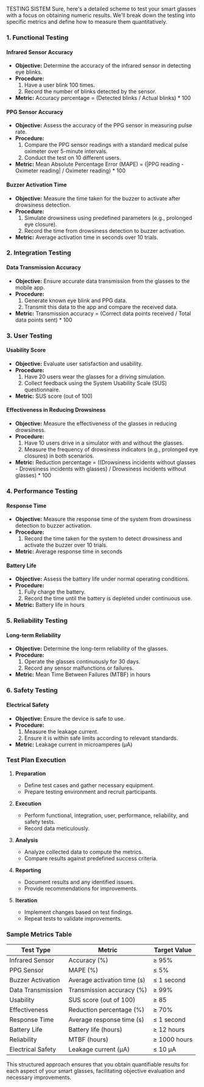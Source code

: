 TESTING SISTEM
Sure, here's a detailed scheme to test your smart glasses with a focus on obtaining numeric results. We'll break down the testing into specific metrics and define how to measure them quantitatively.

### 1. **Functional Testing**

#### Infrared Sensor Accuracy
- **Objective:** Determine the accuracy of the infrared sensor in detecting eye blinks.
- **Procedure:** 
  1. Have a user blink 100 times.
  2. Record the number of blinks detected by the sensor.
- **Metric:** Accuracy percentage = (Detected blinks / Actual blinks) * 100

#### PPG Sensor Accuracy
- **Objective:** Assess the accuracy of the PPG sensor in measuring pulse rate.
- **Procedure:** 
  1. Compare the PPG sensor readings with a standard medical pulse oximeter over 5-minute intervals.
  2. Conduct the test on 10 different users.
- **Metric:** Mean Absolute Percentage Error (MAPE) = (|PPG reading - Oximeter reading| / Oximeter reading) * 100

#### Buzzer Activation Time
- **Objective:** Measure the time taken for the buzzer to activate after drowsiness detection.
- **Procedure:** 
  1. Simulate drowsiness using predefined parameters (e.g., prolonged eye closure).
  2. Record the time from drowsiness detection to buzzer activation.
- **Metric:** Average activation time in seconds over 10 trials.

### 2. **Integration Testing**

#### Data Transmission Accuracy
- **Objective:** Ensure accurate data transmission from the glasses to the mobile app.
- **Procedure:** 
  1. Generate known eye blink and PPG data.
  2. Transmit this data to the app and compare the received data.
- **Metric:** Transmission accuracy = (Correct data points received / Total data points sent) * 100

### 3. **User Testing**

#### Usability Score
- **Objective:** Evaluate user satisfaction and usability.
- **Procedure:** 
  1. Have 20 users wear the glasses for a driving simulation.
  2. Collect feedback using the System Usability Scale (SUS) questionnaire.
- **Metric:** SUS score (out of 100)

#### Effectiveness in Reducing Drowsiness
- **Objective:** Measure the effectiveness of the glasses in reducing drowsiness.
- **Procedure:** 
  1. Have 10 users drive in a simulator with and without the glasses.
  2. Measure the frequency of drowsiness indicators (e.g., prolonged eye closures) in both scenarios.
- **Metric:** Reduction percentage = ((Drowsiness incidents without glasses - Drowsiness incidents with glasses) / Drowsiness incidents without glasses) * 100

### 4. **Performance Testing**

#### Response Time
- **Objective:** Measure the response time of the system from drowsiness detection to buzzer activation.
- **Procedure:** 
  1. Record the time taken for the system to detect drowsiness and activate the buzzer over 10 trials.
- **Metric:** Average response time in seconds

#### Battery Life
- **Objective:** Assess the battery life under normal operating conditions.
- **Procedure:** 
  1. Fully charge the battery.
  2. Record the time until the battery is depleted under continuous use.
- **Metric:** Battery life in hours

### 5. **Reliability Testing**

#### Long-term Reliability
- **Objective:** Determine the long-term reliability of the glasses.
- **Procedure:** 
  1. Operate the glasses continuously for 30 days.
  2. Record any sensor malfunctions or failures.
- **Metric:** Mean Time Between Failures (MTBF) in hours

### 6. **Safety Testing**

#### Electrical Safety
- **Objective:** Ensure the device is safe to use.
- **Procedure:** 
  1. Measure the leakage current.
  2. Ensure it is within safe limits according to relevant standards.
- **Metric:** Leakage current in microamperes (µA)

### Test Plan Execution

1. **Preparation**
   - Define test cases and gather necessary equipment.
   - Prepare testing environment and recruit participants.

2. **Execution**
   - Perform functional, integration, user, performance, reliability, and safety tests.
   - Record data meticulously.

3. **Analysis**
   - Analyze collected data to compute the metrics.
   - Compare results against predefined success criteria.

4. **Reporting**
   - Document results and any identified issues.
   - Provide recommendations for improvements.

5. **Iteration**
   - Implement changes based on test findings.
   - Repeat tests to validate improvements.

### Sample Metrics Table

| Test Type              | Metric                                 | Target Value          |
|------------------------|----------------------------------------|-----------------------|
| Infrared Sensor        | Accuracy (%)                           | ≥ 95%                 |
| PPG Sensor             | MAPE (%)                               | ≤ 5%                  |
| Buzzer Activation      | Average activation time (s)            | ≤ 1 second            |
| Data Transmission      | Transmission accuracy (%)              | ≥ 99%                 |
| Usability              | SUS score (out of 100)                 | ≥ 85                  |
| Effectiveness          | Reduction percentage (%)               | ≥ 70%                 |
| Response Time          | Average response time (s)              | ≤ 1 second            |
| Battery Life           | Battery life (hours)                   | ≥ 12 hours            |
| Reliability            | MTBF (hours)                           | ≥ 1000 hours          |
| Electrical Safety      | Leakage current (µA)                   | ≤ 10 µA               |

This structured approach ensures that you obtain quantifiable results for each aspect of your smart glasses, facilitating objective evaluation and necessary improvements.
